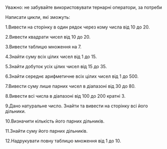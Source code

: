 Уважно: не забувайте використовувати тернарні оператори, за потреби

Написати цикли, які зможуть:

1.Вивести на сторінку в один рядок через кому числа від 10 до 20.

2.Вивести квадрати чисел від 10 до 20.

3.Вивести таблицю множення на 7.

4.Знайти суму всіх цілих чисел від 1 до 15.

5.Знайти добуток усіх цілих чисел від 15 до 35.

6.Знайти середнє арифметичне всіх цілих чисел від 1 до 500.

7.Вивести суму лише парних чисел в діапазоні від 30 до 80.

8.Вивести всі числа в діапазоні від 100 до 200 кратні 3.

9.Дано натуральне число. Знайти та вивести на сторінку всі його дільники.

10.Визначити кількість його парних дільників.

11.Знайти суму його парних дільників.

12.Надрукувати повну таблицю множення від 1 до 10.
